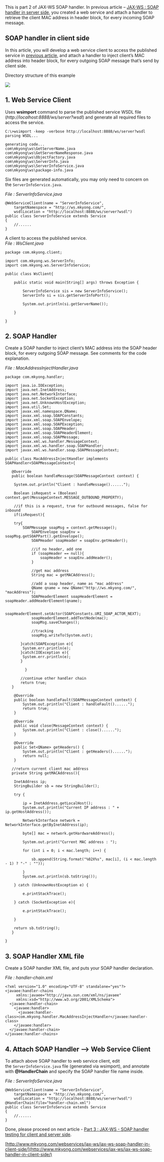 This is part 2 of JAX-WS SOAP handler. In previous article – [JAX-WS : SOAP handler in server side](http://www.mkyong.com/webservices/jax-ws/jax-ws-soap-handler-in-server-side/), you created a web service and attach a handler to retrieve the client MAC address in header block, for every incoming SOAP message.

## SOAP handler in client side

In this article, you will develop a web service client to access the published service in [previous article](http://www.mkyong.com/webservices/jax-ws/jax-ws-soap-handler-in-server-side/), and attach a handler to inject client’s MAC address into header block, for every outgoing SOAP message that’s send by client side.

Directory structure of this example

![](http://www.mkyong.com/wp-content/uploads/2011/01/jaxws-handler-client-example.png)

## 1\. Web Service Client

Uses **wsimport** command to parse the published service WSDL file (_http://localhost:8888/ws/server?wsdl_) and generate all required files to access the service.

    C:\>wsimport -keep -verbose http://localhost:8888/ws/server?wsdl
    parsing WSDL...

    generating code...
    com\mkyong\ws\GetServerName.java
    com\mkyong\ws\GetServerNameResponse.java
    com\mkyong\ws\ObjectFactory.java
    com\mkyong\ws\ServerInfo.java
    com\mkyong\ws\ServerInfoService.java
    com\mkyong\ws\package-info.java

Six files are generated automatically, you may only need to concern on the `ServerInfoService.java`.

_File : ServerInfoService.java_

    @WebServiceClient(name = "ServerInfoService",
    	targetNamespace = "http://ws.mkyong.com/",
    	wsdlLocation = "http://localhost:8888/ws/server?wsdl")
    public class ServerInfoService extends Service
    {
    	//......
    }

A client to access the published service.  
_File : WsClient.java_

    package com.mkyong.client;

    import com.mkyong.ws.ServerInfo;
    import com.mkyong.ws.ServerInfoService;

    public class WsClient{

    	public static void main(String[] args) throws Exception {

    		ServerInfoService sis = new ServerInfoService();
    		ServerInfo si = sis.getServerInfoPort();

    		System.out.println(si.getServerName());

        }

    }

## 2\. SOAP Handler

Create a SOAP handler to inject client’s MAC address into the SOAP header block, for every outgoing SOAP message. See comments for the code explanation.

_File : MacAddressInjectHandler.java_

    package com.mkyong.handler;

    import java.io.IOException;
    import java.net.InetAddress;
    import java.net.NetworkInterface;
    import java.net.SocketException;
    import java.net.UnknownHostException;
    import java.util.Set;
    import javax.xml.namespace.QName;
    import javax.xml.soap.SOAPConstants;
    import javax.xml.soap.SOAPEnvelope;
    import javax.xml.soap.SOAPException;
    import javax.xml.soap.SOAPHeader;
    import javax.xml.soap.SOAPHeaderElement;
    import javax.xml.soap.SOAPMessage;
    import javax.xml.ws.handler.MessageContext;
    import javax.xml.ws.handler.soap.SOAPHandler;
    import javax.xml.ws.handler.soap.SOAPMessageContext;

    public class MacAddressInjectHandler implements SOAPHandler<SOAPMessageContext>{

       @Override
       public boolean handleMessage(SOAPMessageContext context) {

    	System.out.println("Client : handleMessage()......");

    	Boolean isRequest = (Boolean) context.get(MessageContext.MESSAGE_OUTBOUND_PROPERTY);

    	//if this is a request, true for outbound messages, false for inbound
    	if(isRequest){

    	try{
    	    SOAPMessage soapMsg = context.getMessage();
                SOAPEnvelope soapEnv = soapMsg.getSOAPPart().getEnvelope();
                SOAPHeader soapHeader = soapEnv.getHeader();

                //if no header, add one
                if (soapHeader == null){
                	soapHeader = soapEnv.addHeader();
                }

                //get mac address
                String mac = getMACAddress();

                //add a soap header, name as "mac address"
                QName qname = new QName("http://ws.mkyong.com/", "macAddress");
                SOAPHeaderElement soapHeaderElement = soapHeader.addHeaderElement(qname);

                soapHeaderElement.setActor(SOAPConstants.URI_SOAP_ACTOR_NEXT);
                soapHeaderElement.addTextNode(mac);
                soapMsg.saveChanges();

                //tracking
                soapMsg.writeTo(System.out);

    	   }catch(SOAPException e){
    		System.err.println(e);
    	   }catch(IOException e){
    		System.err.println(e);
    	   }

             }

    	   //continue other handler chain
    	   return true;
       }

    	@Override
    	public boolean handleFault(SOAPMessageContext context) {
    		System.out.println("Client : handleFault()......");
    		return true;
    	}

    	@Override
    	public void close(MessageContext context) {
    		System.out.println("Client : close()......");
    	}

    	@Override
    	public Set<QName> getHeaders() {
    		System.out.println("Client : getHeaders()......");
    		return null;
    	}

       //return current client mac address
       private String getMACAddress(){

    	InetAddress ip;
    	StringBuilder sb = new StringBuilder();

    	try {

    		ip = InetAddress.getLocalHost();
    		System.out.println("Current IP address : " + ip.getHostAddress());

    		NetworkInterface network = NetworkInterface.getByInetAddress(ip);

    		byte[] mac = network.getHardwareAddress();

    		System.out.print("Current MAC address : ");

    		for (int i = 0; i < mac.length; i++) {

    			sb.append(String.format("%02X%s", mac[i], (i < mac.length - 1) ? "-" : ""));

    		}
    		System.out.println(sb.toString());

    	} catch (UnknownHostException e) {

    		e.printStackTrace();

    	} catch (SocketException e){

    		e.printStackTrace();

    	}

    	return sb.toString();
       }

    }

## 3\. SOAP Handler XML file

Create a SOAP handler XML file, and puts your SOAP handler declaration.

_File : handler-chain.xml_

    <?xml version="1.0" encoding="UTF-8" standalone="yes"?>
    <javaee:handler-chains
         xmlns:javaee="http://java.sun.com/xml/ns/javaee"
         xmlns:xsd="http://www.w3.org/2001/XMLSchema">
      <javaee:handler-chain>
        <javaee:handler>
          <javaee:handler-class>com.mkyong.handler.MacAddressInjectHandler</javaee:handler-class>
        </javaee:handler>
      </javaee:handler-chain>
    </javaee:handler-chains>

## 4\. Attach SOAP Handler --> Web Service Client

To attach above SOAP handler to web service client, edit the `ServerInfoService.java` file (generated via wsimport), and annotate with **@HandlerChain** and specify the SOAP handler file name inside.

_File : ServerInfoService.java_

    @WebServiceClient(name = "ServerInfoService",
    	targetNamespace = "http://ws.mkyong.com/",
    	wsdlLocation = "http://localhost:8888/ws/server?wsdl")
    @HandlerChain(file="handler-chain.xml")
    public class ServerInfoService extends Service
    {
    	//......
    }

Done, please proceed on next article - [Part 3 : JAX-WS - SOAP handler testing for client and server side](http://www.mkyong.com/webservices/jax-ws/jax-ws-soap-handler-testing-for-client-and-server-side/).

[http://www.mkyong.com/webservices/jax-ws/jax-ws-soap-handler-in-client-side/](http://www.mkyong.com/webservices/jax-ws/jax-ws-soap-handler-in-client-side/)
